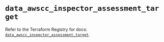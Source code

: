 # `data_awscc_inspector_assessment_target`

Refer to the Terraform Registry for docs: [`data_awscc_inspector_assessment_target`](https://registry.terraform.io/providers/hashicorp/awscc/0.70.0/docs/data-sources/inspector_assessment_target).
